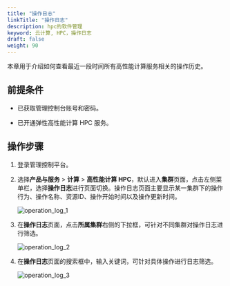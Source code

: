 ```yaml
---
title: "操作日志"
linkTitle: "操作日志"
description: hpc的软件管理
keyword: 云计算, HPC，操作日志
draft: false
weight: 90
---
```


本章用于介绍如何查看最近一段时间所有高性能计算服务相关的操作历史。

## 前提条件

- 已获取管理控制台账号和密码。

- 已开通弹性高性能计算 HPC 服务。

## 操作步骤

1. 登录管理控制平台。

2. 选择**产品与服务** > **计算** > **高性能计算 HPC**，默认进入**集群**页面，点击左侧菜单栏，选择**操作日志**进行页面切换。操作日志页面主要显示某一集群下的操作行为、操作名称、资源ID、操作开始时间以及操作更新时间。

   ![operation_log_1](../../_images/operation_log_1.png)

3. 在**操作日志**页面，点击**所属集群**右侧的下拉框，可针对不同集群对操作日志进行筛选。

   ![operation_log_2](../../_images/operation_log_2.png)

4. 在**操作日志**页面的搜索框中，输入关键词，可针对具体操作进行日志筛选。

   ![operation_log_3](../../_images/operation_log_3.png)




